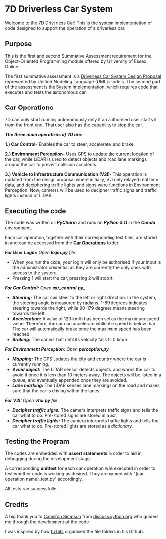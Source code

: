 # 7D Driverless Car System
Welcome to the 7D Driverless Car! This is the system implementation of code designed to support the operation of a driverless car.

## Purpose
This is the first and second Summative Assessment requirement for the Object-Oriented Programming module offered by University of Essex Online.

The first summative assessment is a [Driverless Car System Design Proposal](https://github.com/patzsantos/e-portfolio-uoeo/blob/0cd367089f5d7937df9a7518871785269ccb4f5f/Driverless%20Car%20Summative%20Assessment%201%20and%202/System%20Design%20Proposal/OOP%20Assignment%201_%20A%20Design%20Proposal%20of%20Software%20to%20Support%20Operation%20of%20a%20Driverless%20Car.pdf) represented by Unified Modeling Language (UML) models. The second part of the assessment is the [System Implementation](https://github.com/patzsantos/e-portfolio-uoeo/tree/0cd367089f5d7937df9a7518871785269ccb4f5f/Driverless%20Car%20Summative%20Assessment%201%20and%202), which requires code that executes and tests the autonomous car. 

## Car Operations
7D can only start running autonomously only if an authorised user starts it from the front end. That user also has the capability to stop the car. 

**_The three main operations of 7D are:_**

**1.) Car Control**- Enables the car to steer, accelerate, and brake. 

**2.) Environment Perception**- Uses GPS to update the current location of the car, while LiDAR is used to detect objects and road lane markings around the car to prevent collision accidents. 

**3.) Vehicle to Infrastructure Communication (V2I)**- This operation is updated from the design proposal where initially, V2I only relayed real time data, and deciphering traffic lights and signs were functions in Environment Perception. Now, cameras will be used to decipher traffic signs and traffic lights instead of LiDAR.

## Executing the code
The code was written on ***PyCharm*** and runs on ***Python 3.11*** in the ***Conda*** environment. 

Each car operation, together with their corresponding test files, are stored in and can be accessed from the [**Car Operations**](https://github.com/patzsantos/e-portfolio-uoeo/tree/0cd367089f5d7937df9a7518871785269ccb4f5f/Driverless%20Car%20Summative%20Assessment%201%20and%202/Car%20Operations) folder.

***For User Login:*** _Open **login.py** file_
- When you run the code, your login will only be authorised if your input is the administrator credential as they are currently the only ones with access to the system.
- Pressing 1 will start the car, pressing 2 will stop it. 

***For Car Control:*** _Open **car_control.py**__
- ***Steering:*** The car can steer to the left or right direction. In the system, the steering angle is measured by radians. 1-89 degrees indicates steering towards the right, while 90-179 degrees means steering towards the left.
- ***Acceleration:*** A value of 120 km/h has been set as the maximum speed value. Therefore, the car can accelerate while the speed is below that. The car will automatically brake once the maximum speed has been reached.
- ***Braking:*** The car will halt until its velocity falls to 0 km/h. 

***For Environment Perception:*** _Open **perception.py**_
- ***Mapping:*** The GPS updates the city and country where the car is currently running.
- ***Avoid object:*** The LiDAR sensor detects objects, and warns the car to avoid it once it is less than 10 meters away. The objects will be listed in a _queue,_ and eventually appended once they are avoided.
- ***Lane marking:*** The LiDAR senses lane markings on the road and makes sure that the car is driving within the lanes. 

***For V2I:*** _Open **vtoi.py** file_
- ***Decipher traffic signs:*** The camera interprets traffic signs and tells the car what to do. Pre-stored signs are stored in a _list._
- ***Decipher traffic lights:*** The camera interprets traffic lights and tells the car what to do. Pre-stored lights are stored as a _dictionary._
  
## Testing the Program
The codes are embedded with **assert statements** in order to aid in debugging during the development stage. 

A corresponding **unittest** for each car operation was executed in order to test whether code is working as desired. They are named with "(car operation name)_test.py" accordingly. 

All tests ran successfully.

## Credits
A big thank you to [Cameron Simpson](https://discuss.python.org/u/cameron/summary) from [discuss.python.org](https://discuss.python.org/) who guided me through the development of the code. 

I was inspired by how [turbits](https://github.com/turbits/essex-m2a2/tree/main) organised the file folders in his Github. 

